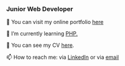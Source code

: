 
### Junior Web Developer 

🔭 You can visit my online portfolio <a href="https://react-portfolio-69024.web.app/">here</a>

🌱 I’m currently learning <a href="https://github.com/michaelpitop/php_apps">PHP.</a>

💬 You can see my CV <a href="https://docdro.id/dIu5D9m">here</a>.

📫 How to reach me: via <a href="https://www.linkedin.com/in/michaelpitop/">LinkedIn</a> or via <a href="mailto:michaaelpitop@outlook.com">email</a>
<!--
**michaelpitop/michaelpitop** is a ✨ _special_ ✨ repository because its `README.md` (this file) appears on your GitHub profile.

Here are some ideas to get you started:

- 🔭 I’m currently working on ...
- 🌱 I’m currently learning ...
- 👯 I’m looking to collaborate on ...
- 🤔 I’m looking for help with ...
- 💬 Ask me about ...
- 📫 How to reach me: ...
- 😄 Pronouns: ...
- ⚡ Fun fact: ...
-->
